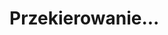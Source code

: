 <head><meta http-equiv="refresh" content="0; url="https://abuyin1.github.io/NEWSROOM Free Website Template - Free-CSS.com/free-bootstrap-magazine-template/single.html" />
</head>
<body>
  <h1>
Przekierowanie...
  </h1>
</body>
